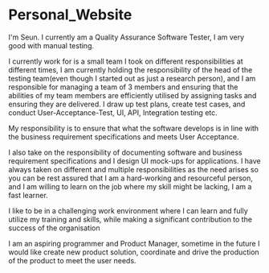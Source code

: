 # Personal_Website
I'm Seun.
I currently am a Quality Assurance Software Tester, I am very good with manual testing.

I currently work for is a small team I took on different responsibilities at different times, I am currently holding the responsibility of the head of the testing team(even though I started out as just a research person), and I am responsible for managing a team of 3 members and ensuring that the abilities of my team members are efficiently utilised by assigning tasks and ensuring they are delivered. I draw up test plans, create test cases, and conduct User-Acceptance-Test, UI, API, Integration testing etc.

My responsibility is to ensure that what the software develops is in line with the business requirement specifications and meets User Acceptance.

I also take on the responsibility of documenting software and business requirement specifications and I design UI mock-ups for applications. I have always taken on different and multiple responsibilities as the need arises so you can be rest assured that I am a hard-working and resourceful person, and I am willing to learn on the job where my skill might be lacking, I am a fast learner.

I like to be in a challenging work environment where I can learn and fully utilize my training and skills, while making a significant contribution to the success of the organisation

I am an aspiring programmer and Product Manager, sometime in the future I would like create new product solution, coordinate and drive the production of the product to meet the user needs. 
